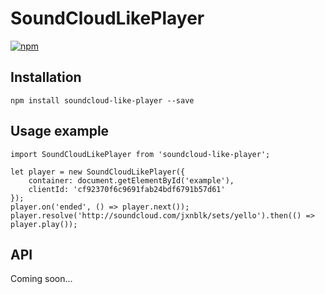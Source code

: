 # SoundCloudLikePlayer
[![npm](https://img.shields.io/npm/v/soundcloud-like-player.svg?maxAge=2592000)](https://www.npmjs.com/package/soundcloud-like-player)

## Installation
```
npm install soundcloud-like-player --save
```
## Usage example
```
import SoundCloudLikePlayer from 'soundcloud-like-player';

let player = new SoundCloudLikePlayer({
    container: document.getElementById('example'),
    clientId: 'cf92370f6c9691fab24bdf6791b57d61'
});
player.on('ended', () => player.next());
player.resolve('http://soundcloud.com/jxnblk/sets/yello').then(() => player.play());
```
## API
Coming soon...